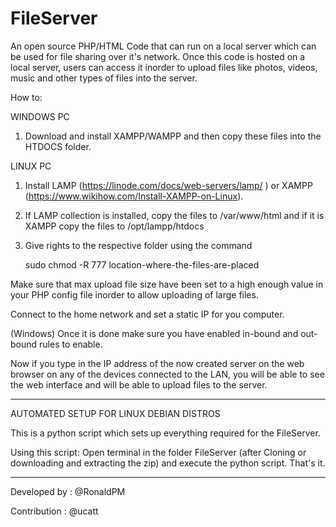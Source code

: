# FileServer
An open source PHP/HTML Code that can run on a local server which can be used for file sharing over it's network.
Once this code is hosted on a local server, users can access it inorder to upload files like photos, videos, music 
and other types of files into the server.

How to:

WINDOWS PC
1) Download and install XAMPP/WAMPP and then copy these files into the HTDOCS folder. 

LINUX PC
1) Install LAMP (https://linode.com/docs/web-servers/lamp/ ) or XAMPP (https://www.wikihow.com/Install-XAMPP-on-Linux).
2) If LAMP collection is installed, copy the files to /var/www/html and if it is XAMPP copy the files to /opt/lampp/htdocs
3) Give rights to the respective folder using the command 
    
    sudo chmod -R 777 location-where-the-files-are-placed
    
Make sure that max upload file size have been set to a high enough value in your PHP config file inorder to allow uploading of large files.

Connect to the home network and set a static IP for you computer.

(Windows) Once it is done make sure you have enabled in-bound and out-bound rules to enable.

Now if you type in the IP address of the now created server on the web browser on any of the devices connected to the LAN,
you will be able to see the web interface and will be able to upload files to the server.


-----------------------------------------------

AUTOMATED SETUP FOR LINUX DEBIAN DISTROS

This is a python script which sets up everything required for the FileServer. 

Using this script:
Open terminal in the folder FileServer (after Cloning or downloading and extracting the zip) and execute the python script. That's it.

-----------------------------------------------

Developed by : @RonaldPM

Contribution : @ucatt

